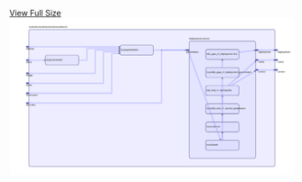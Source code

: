 [View Full Size](https://raw.githubusercontent.com/mingfang/terraform-k8s-modules/master/modules/drools/workbench/diagram.svg?sanitize=true)<img src="diagram.svg"/>

